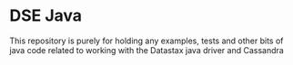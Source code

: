 # DSE Java

This repository is purely for holding any examples, tests and other bits of java code related to working with the Datastax java driver and Cassandra
